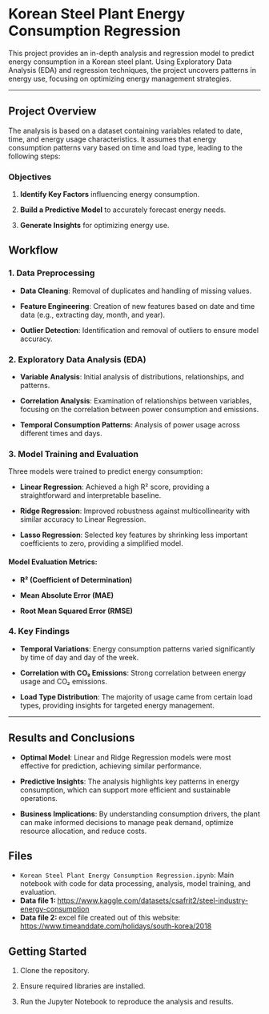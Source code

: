 # Korean Steel Plant Energy Consumption Regression



This project provides an in-depth analysis and regression model to predict energy consumption in a Korean steel plant. Using Exploratory Data Analysis (EDA) and regression techniques, the project uncovers patterns in energy use, focusing on optimizing energy management strategies.



---



## Project Overview



The analysis is based on a dataset containing variables related to date, time, and energy usage characteristics. It assumes that energy consumption patterns vary based on time and load type, leading to the following steps:



### Objectives

1. **Identify Key Factors** influencing energy consumption.

2. **Build a Predictive Model** to accurately forecast energy needs.

3. **Generate Insights** for optimizing energy use.



## Workflow



### 1. Data Preprocessing

- **Data Cleaning**: Removal of duplicates and handling of missing values.

- **Feature Engineering**: Creation of new features based on date and time data (e.g., extracting day, month, and year).

- **Outlier Detection**: Identification and removal of outliers to ensure model accuracy.



### 2. Exploratory Data Analysis (EDA)

- **Variable Analysis**: Initial analysis of distributions, relationships, and patterns.

- **Correlation Analysis**: Examination of relationships between variables, focusing on the correlation between power consumption and emissions.

- **Temporal Consumption Patterns**: Analysis of power usage across different times and days.



### 3. Model Training and Evaluation

Three models were trained to predict energy consumption:

- **Linear Regression**: Achieved a high R² score, providing a straightforward and interpretable baseline.

- **Ridge Regression**: Improved robustness against multicollinearity with similar accuracy to Linear Regression.

- **Lasso Regression**: Selected key features by shrinking less important coefficients to zero, providing a simplified model.



#### Model Evaluation Metrics:

- **R² (Coefficient of Determination)**

- **Mean Absolute Error (MAE)**

- **Root Mean Squared Error (RMSE)**



### 4. Key Findings

- **Temporal Variations**: Energy consumption patterns varied significantly by time of day and day of the week.

- **Correlation with CO₂ Emissions**: Strong correlation between energy usage and CO₂ emissions.

- **Load Type Distribution**: The majority of usage came from certain load types, providing insights for targeted energy management.



---



## Results and Conclusions



- **Optimal Model**: Linear and Ridge Regression models were most effective for prediction, achieving similar performance.

- **Predictive Insights**: The analysis highlights key patterns in energy consumption, which can support more efficient and sustainable operations.

- **Business Implications**: By understanding consumption drivers, the plant can make informed decisions to manage peak demand, optimize resource allocation, and reduce costs.



## Files

- `Korean Steel Plant Energy Consumption Regression.ipynb`: Main notebook with code for data processing, analysis, model training, and evaluation.
-  <b>Data file 1: </b> https://www.kaggle.com/datasets/csafrit2/steel-industry-energy-consumption
-  <b>Data file 2: </b> excel file created out of this website: https://www.timeanddate.com/holidays/south-korea/2018



## Getting Started

1. Clone the repository.

2. Ensure required libraries are installed.

3. Run the Jupyter Notebook to reproduce the analysis and results.



